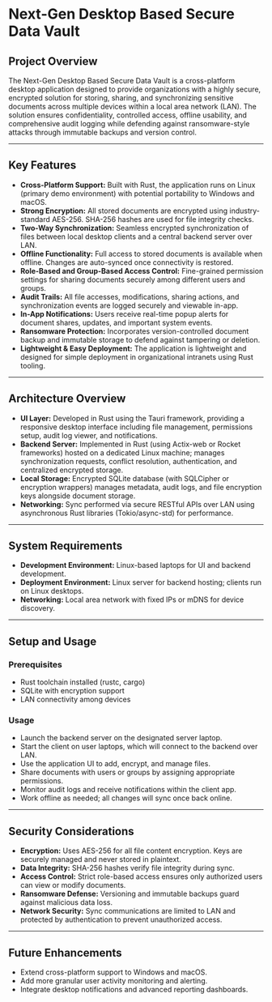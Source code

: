 # Next-Gen Desktop Based Secure Data Vault

## Project Overview

The Next-Gen Desktop Based Secure Data Vault is a cross-platform desktop application designed to provide organizations with a highly secure, encrypted solution for storing, sharing, and synchronizing sensitive documents across multiple devices within a local area network (LAN). The solution ensures confidentiality, controlled access, offline usability, and comprehensive audit logging while defending against ransomware-style attacks through immutable backups and version control.

---

## Key Features

- **Cross-Platform Support:** Built with Rust, the application runs on Linux (primary demo environment) with potential portability to Windows and macOS.
- **Strong Encryption:** All stored documents are encrypted using industry-standard AES-256. SHA-256 hashes are used for file integrity checks.
- **Two-Way Synchronization:** Seamless encrypted synchronization of files between local desktop clients and a central backend server over LAN.
- **Offline Functionality:** Full access to stored documents is available when offline. Changes are auto-synced once connectivity is restored.
- **Role-Based and Group-Based Access Control:** Fine-grained permission settings for sharing documents securely among different users and groups.
- **Audit Trails:** All file accesses, modifications, sharing actions, and synchronization events are logged securely and viewable in-app.
- **In-App Notifications:** Users receive real-time popup alerts for document shares, updates, and important system events.
- **Ransomware Protection:** Incorporates version-controlled document backup and immutable storage to defend against tampering or deletion.
- **Lightweight & Easy Deployment:** The application is lightweight and designed for simple deployment in organizational intranets using Rust tooling.

---

## Architecture Overview

- **UI Layer:** Developed in Rust using the Tauri framework, providing a responsive desktop interface including file management, permissions setup, audit log viewer, and notifications.
- **Backend Server:** Implemented in Rust (using Actix-web or Rocket frameworks) hosted on a dedicated Linux machine; manages synchronization requests, conflict resolution, authentication, and centralized encrypted storage.
- **Local Storage:** Encrypted SQLite database (with SQLCipher or encryption wrappers) manages metadata, audit logs, and file encryption keys alongside document storage.
- **Networking:** Sync performed via secure RESTful APIs over LAN using asynchronous Rust libraries (Tokio/async-std) for performance.

---

## System Requirements

- **Development Environment:** Linux-based laptops for UI and backend development.
- **Deployment Environment:** Linux server for backend hosting; clients run on Linux desktops.
- **Networking:** Local area network with fixed IPs or mDNS for device discovery.

---

## Setup and Usage

### Prerequisites

- Rust toolchain installed (rustc, cargo)
- SQLite with encryption support
- LAN connectivity among devices

### Usage

- Launch the backend server on the designated server laptop.
- Start the client on user laptops, which will connect to the backend over LAN.
- Use the application UI to add, encrypt, and manage files.
- Share documents with users or groups by assigning appropriate permissions.
- Monitor audit logs and receive notifications within the client app.
- Work offline as needed; all changes will sync once back online.

---

## Security Considerations

- **Encryption:** Uses AES-256 for all file content encryption. Keys are securely managed and never stored in plaintext.
- **Data Integrity:** SHA-256 hashes verify file integrity during sync.
- **Access Control:** Strict role-based access ensures only authorized users can view or modify documents.
- **Ransomware Defense:** Versioning and immutable backups guard against malicious data loss.
- **Network Security:** Sync communications are limited to LAN and protected by authentication to prevent unauthorized access.

---

## Future Enhancements

- Extend cross-platform support to Windows and macOS.
- Add more granular user activity monitoring and alerting.
- Integrate desktop notifications and advanced reporting dashboards.
